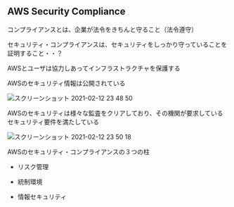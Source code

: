 ## AWS Security Compliance

コンプライアンスとは、企業が法令をきちんと守ること（法令遵守）

セキュリティ・コンプライアンスは、セキュリティをしっかり守っていることを証明すること・・？

AWSとユーザは協力しあってインフラストラクチャを保護する

AWSのセキュリティ情報は公開されている

![スクリーンショット 2021-02-12 23 48 50](https://user-images.githubusercontent.com/56820273/107782825-dddc8d80-6d8c-11eb-826f-b2a67eb8f079.png)

AWSのセキュリティは様々な監査をクリアしており、その機関が要求しているセキュリティ要件を満たしている

![スクリーンショット 2021-02-12 23 50 18](https://user-images.githubusercontent.com/56820273/107782985-12504980-6d8d-11eb-8d1c-6236cb9ef129.png)

AWSのセキュリティ・コンプライアンスの３つの柱

- リスク管理

- 統制環境

- 情報セキュリティ
